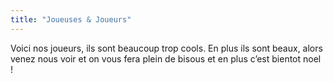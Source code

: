 ```yaml
---
title: "Joueuses & Joueurs"
---
```


Voici nos joueurs, ils sont beaucoup trop cools. En plus ils sont beaux, alors venez nous voir et on vous fera plein de
bisous et en plus c’est bientot noel !
